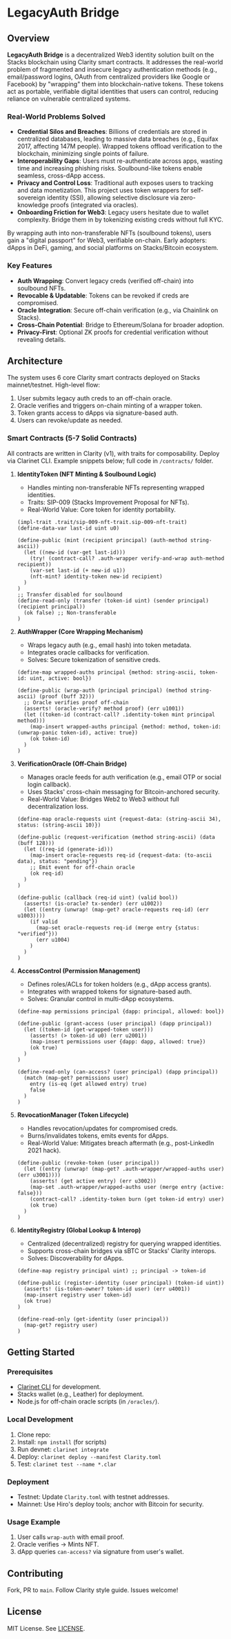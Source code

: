 # LegacyAuth Bridge

## Overview

**LegacyAuth Bridge** is a decentralized Web3 identity solution built on the Stacks blockchain using Clarity smart contracts. It addresses the real-world problem of fragmented and insecure legacy authentication methods (e.g., email/password logins, OAuth from centralized providers like Google or Facebook) by "wrapping" them into blockchain-native tokens. These tokens act as portable, verifiable digital identities that users can control, reducing reliance on vulnerable centralized systems.

### Real-World Problems Solved
- **Credential Silos and Breaches**: Billions of credentials are stored in centralized databases, leading to massive data breaches (e.g., Equifax 2017, affecting 147M people). Wrapped tokens offload verification to the blockchain, minimizing single points of failure.
- **Interoperability Gaps**: Users must re-authenticate across apps, wasting time and increasing phishing risks. Soulbound-like tokens enable seamless, cross-dApp access.
- **Privacy and Control Loss**: Traditional auth exposes users to tracking and data monetization. This project uses token wrappers for self-sovereign identity (SSI), allowing selective disclosure via zero-knowledge proofs (integrated via oracles).
- **Onboarding Friction for Web3**: Legacy users hesitate due to wallet complexity. Bridge them in by tokenizing existing creds without full KYC.

By wrapping auth into non-transferable NFTs (soulbound tokens), users gain a "digital passport" for Web3, verifiable on-chain. Early adopters: dApps in DeFi, gaming, and social platforms on Stacks/Bitcoin ecosystem.

### Key Features
- **Auth Wrapping**: Convert legacy creds (verified off-chain) into soulbound NFTs.
- **Revocable & Updatable**: Tokens can be revoked if creds are compromised.
- **Oracle Integration**: Secure off-chain verification (e.g., via Chainlink on Stacks).
- **Cross-Chain Potential**: Bridge to Ethereum/Solana for broader adoption.
- **Privacy-First**: Optional ZK proofs for credential verification without revealing details.

## Architecture

The system uses 6 core Clarity smart contracts deployed on Stacks mainnet/testnet. High-level flow:
1. User submits legacy auth creds to an off-chain oracle.
2. Oracle verifies and triggers on-chain minting of a wrapper token.
3. Token grants access to dApps via signature-based auth.
4. Users can revoke/update as needed.

### Smart Contracts (5-7 Solid Contracts)
All contracts are written in Clarity (v1), with traits for composability. Deploy via Clarinet CLI. Example snippets below; full code in `/contracts/` folder.

1. **IdentityToken (NFT Minting & Soulbound Logic)**
   - Handles minting non-transferable NFTs representing wrapped identities.
   - Traits: SIP-009 (Stacks Improvement Proposal for NFTs).
   - Real-World Value: Core token for identity portability.
   ```clarity:disable-run
   (impl-trait .trait/sip-009-nft-trait.sip-009-nft-trait)
   (define-data-var last-id uint u0)

   (define-public (mint (recipient principal) (auth-method string-ascii))
     (let ((new-id (var-get last-id)))
       (try! (contract-call? .auth-wrapper verify-and-wrap auth-method recipient))
       (var-set last-id (+ new-id u1))
       (nft-mint? identity-token new-id recipient)
     )
   )
   ;; Transfer disabled for soulbound
   (define-read-only (transfer (token-id uint) (sender principal) (recipient principal))
     (ok false) ;; Non-transferable
   )
   ```

2. **AuthWrapper (Core Wrapping Mechanism)**
   - Wraps legacy auth (e.g., email hash) into token metadata.
   - Integrates oracle callbacks for verification.
   - Solves: Secure tokenization of sensitive creds.
   ```clarity
   (define-map wrapped-auths principal {method: string-ascii, token-id: uint, active: bool})

   (define-public (wrap-auth (principal principal) (method string-ascii) (proof (buff 32)))
     ;; Oracle verifies proof off-chain
     (asserts! (oracle-verify? method proof) (err u1001))
     (let ((token-id (contract-call? .identity-token mint principal method)))
       (map-insert wrapped-auths principal {method: method, token-id: (unwrap-panic token-id), active: true})
       (ok token-id)
     )
   )
   ```

3. **VerificationOracle (Off-Chain Bridge)**
   - Manages oracle feeds for auth verification (e.g., email OTP or social login callback).
   - Uses Stacks' cross-chain messaging for Bitcoin-anchored security.
   - Real-World Value: Bridges Web2 to Web3 without full decentralization loss.
   ```clarity
   (define-map oracle-requests uint {request-data: (string-ascii 34), status: (string-ascii 10)})

   (define-public (request-verification (method string-ascii) (data (buff 128)))
     (let ((req-id (generate-id)))
       (map-insert oracle-requests req-id {request-data: (to-ascii data), status: "pending"})
       ;; Emit event for off-chain oracle
       (ok req-id)
     )
   )

   (define-public (callback (req-id uint) (valid bool))
     (asserts! (is-oracle? tx-sender) (err u1002))
     (let ((entry (unwrap! (map-get? oracle-requests req-id) (err u1003))))
       (if valid
         (map-set oracle-requests req-id (merge entry {status: "verified"}))
         (err u1004)
       )
     )
   )
   ```

4. **AccessControl (Permission Management)**
   - Defines roles/ACLs for token holders (e.g., dApp access grants).
   - Integrates with wrapped tokens for signature-based auth.
   - Solves: Granular control in multi-dApp ecosystems.
   ```clarity
   (define-map permissions principal {dapp: principal, allowed: bool})

   (define-public (grant-access (user principal) (dapp principal))
     (let ((token-id (get-wrapped-token user)))
       (asserts! (> token-id u0) (err u2001))
       (map-insert permissions user {dapp: dapp, allowed: true})
       (ok true)
     )
   )

   (define-read-only (can-access? (user principal) (dapp principal))
     (match (map-get? permissions user)
       entry (is-eq (get allowed entry) true)
       false
     )
   )
   ```

5. **RevocationManager (Token Lifecycle)**
   - Handles revocation/updates for compromised creds.
   - Burns/invalidates tokens, emits events for dApps.
   - Real-World Value: Mitigates breach aftermath (e.g., post-LinkedIn 2021 hack).
   ```clarity
   (define-public (revoke-token (user principal))
     (let ((entry (unwrap! (map-get? .auth-wrapper/wrapped-auths user) (err u3001))))
       (asserts! (get active entry) (err u3002))
       (map-set .auth-wrapper/wrapped-auths user (merge entry {active: false}))
       (contract-call? .identity-token burn (get token-id entry) user)
       (ok true)
     )
   )
   ```

6. **IdentityRegistry (Global Lookup & Interop)**
   - Centralized (decentralized) registry for querying wrapped identities.
   - Supports cross-chain bridges via sBTC or Stacks' Clarity interops.
   - Solves: Discoverability for dApps.
   ```clarity
   (define-map registry principal uint) ;; principal -> token-id

   (define-public (register-identity (user principal) (token-id uint))
     (asserts! (is-token-owner? token-id user) (err u4001))
     (map-insert registry user token-id)
     (ok true)
   )

   (define-read-only (get-identity (user principal))
     (map-get? registry user)
   )
   ```

## Getting Started

### Prerequisites
- [Clarinet CLI](https://docs.stacks.co/clarinet) for development.
- Stacks wallet (e.g., Leather) for deployment.
- Node.js for off-chain oracle scripts (in `/oracles/`).

### Local Development
1. Clone repo: <this-repo>
2. Install: `npm install` (for scripts)
3. Run devnet: `clarinet integrate`
4. Deploy: `clarinet deploy --manifest Clarity.toml`
5. Test: `clarinet test --name *.clar`

### Deployment
- Testnet: Update `Clarity.toml` with testnet addresses.
- Mainnet: Use Hiro's deploy tools; anchor with Bitcoin for security.

### Usage Example
1. User calls `wrap-auth` with email proof.
2. Oracle verifies → Mints NFT.
3. dApp queries `can-access?` via signature from user's wallet.


## Contributing
Fork, PR to `main`. Follow Clarity style guide. Issues welcome!

## License
MIT License. See [LICENSE](LICENSE).